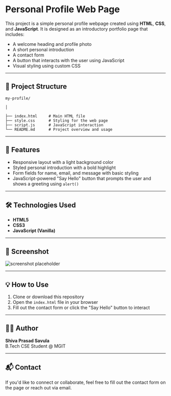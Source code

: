 # Personal Profile Web Page

This project is a simple personal profile webpage created using **HTML**, **CSS**, and **JavaScript**. It is designed as an introductory portfolio page that includes:

- A welcome heading and profile photo
- A short personal introduction
- A contact form
- A button that interacts with the user using JavaScript
- Visual styling using custom CSS

---

## 📁 Project Structure
```
my-profile/

│

├── index.html     # Main HTML file
├── style.css      # Styling for the web page
├── script.js      # JavaScript interaction
└── README.md      # Project overview and usage
```
---

## 🚀 Features

- Responsive layout with a light background color
- Styled personal introduction with a bold highlight
- Form fields for name, email, and message with basic styling
- JavaScript-powered "Say Hello" button that prompts the user and shows a greeting using `alert()`

---

## 🛠️ Technologies Used

- **HTML5**
- **CSS3**
- **JavaScript (Vanilla)**

---

## 📸 Screenshot

![screenshot placeholder](https://via.placeholder.com/600x300.png?text=Profile+Webpage+Preview)

---

## 💡 How to Use

1. Clone or download this repository
2. Open the `index.html` file in your browser
3. Fill out the contact form or click the "Say Hello" button to interact

---

## 🙋‍♂️ Author

**Shiva Prasad Savula**  
B.Tech CSE Student @ MGIT  

---

## 📬 Contact

If you'd like to connect or collaborate, feel free to fill out the contact form on the page or reach out via email.
